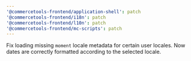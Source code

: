 ```yaml
---
'@commercetools-frontend/application-shell': patch
'@commercetools-frontend/i18n': patch
'@commercetools-frontend/l10n': patch
'@commercetools-frontend/mc-scripts': patch
---
```


Fix loading missing `moment` locale metadata for certain user locales. Now dates are correctly formatted according to the selected locale.
